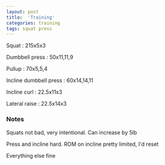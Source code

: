 ```yaml
---
layout: post
title:  'Training'
categories: training
tags: squat press
---
```


Squat : 215x5x3

Dumbbell press  : 50x11,11,9

Pullup  : 70x5,5,4

Incline dumbbell press : 60x14,14,11

Incline curl  :  22.5x11x3

Lateral raise : 22.5x14x3

### Notes

Squats not bad, very intentional. Can increase by 5lb

Press and incline hard. ROM on incline pretty limited, I'd reset

Everything else fine
